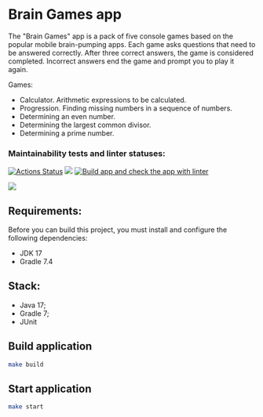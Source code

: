 # Brain Games app
The "Brain Games" app is a pack of five console games based on the popular mobile brain-pumping apps. Each game asks questions that need to be answered correctly. After three correct answers, the game is considered completed. Incorrect answers end the game and prompt you to play it again. 

Games:
* Calculator. Arithmetic expressions to be calculated.
* Progression. Finding missing numbers in a sequence of numbers.
* Determining an even number.
* Determining the largest common divisor.
* Determining a prime number.

### Maintainability tests and linter statuses:
[![Actions Status](https://github.com/punchybunchy/java-project-lvl1/workflows/hexlet-check/badge.svg)](https://github.com/punchybunchy/java-project-lvl1/actions)
<a href="https://codeclimate.com/github/punchybunchy/java-project-lvl1/maintainability"><img src="https://api.codeclimate.com/v1/badges/3e49d5025f1e6b5e8d7e/maintainability" /></a>
[![Build app and check the app with linter](https://github.com/punchybunchy/java-project-lvl1/actions/workflows/app-linter-check.yml/badge.svg)](https://github.com/punchybunchy/java-project-lvl1/actions/workflows/app-linter-check.yml)

<a href="https://asciinema.org/a/cnxQ6Xp7Hq9WOqJy3SRo5TNXu" target="_blank"><img src="https://asciinema.org/a/cnxQ6Xp7Hq9WOqJy3SRo5TNXu.svg" /></a>

## Requirements:
Before you can build this project, you must install and configure the following dependencies:
* JDK 17
* Gradle 7.4

## Stack:

* Java 17;
* Gradle 7;
* JUnit


## Build application

```bash
make build
```

## Start application

```bash
make start
```
